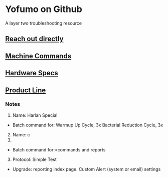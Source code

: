 # Yofumo on Github
A layer two troubleshooting resource

## [Reach out directly]()

## [Machine Commands]()

## [Hardware Specs]()

## [Product Line]()




### Notes
1. Name: Harlan Special
- Batch command for: Warmup Up Cycle, 3x Bacterial Reduction Cycle, 3x 

2. Name: c
3. 
- Batch command for:<commands and reports

3. Protocol: Simple Test
- Upgrade: reporting index page. Custom Alert (system or email) settings
